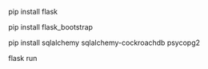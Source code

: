 
pip install flask

pip install flask_bootstrap

pip install sqlalchemy sqlalchemy-cockroachdb psycopg2

flask run